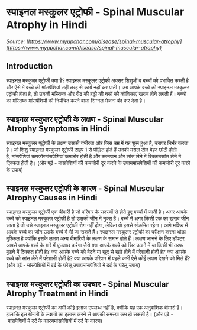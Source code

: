 # स्पाइनल मस्कुलर एट्रोफी - Spinal Muscular Atrophy in Hindi
_Source: [https://www.myupchar.com/disease/spinal-muscular-atrophy](https://www.myupchar.com/disease/spinal-muscular-atrophy)_

## Introduction
स्पाइनल मस्कुलर एट्रोफी क्या है?
स्पाइनल मस्कुलर एट्रोफी अक्सर शिशुओं व बच्चों को प्रभावित करती है और ऐसे में बच्चे की मांसपेशियां सही तरह से कार्य नहीं कर पाती। जब आपके बच्चे को स्पाइनल मस्कुलर एट्रोफी होता है, तो उनकी मस्तिष्क और रीढ़ की हड्डी की नसों की कोशिकाएं खराब होने लगती हैं। बच्चों का मस्तिष्क मांसपेशियों को नियंत्रित करने वाला सिग्नल भेजना बंद कर देता है।

## स्पाइनल मस्कुलर एट्रोफी के लक्षण - Spinal Muscular Atrophy Symptoms in Hindi
स्पाइनल मस्कुलर एट्रोफी के लक्षण उसकी गंभीरता और जिस उम्र में यह शुरू हुआ है, उसपर निर्भर करता है। जो शिशु स्पाइनल मस्कुलर एट्रोफी टाइप 1 से पीड़ित होते हैं उनकी मसल टोन बेहद छोटी होती है, मांसपेशियां कमजोरमांसपेशियां कमजोर होती है और स्तनपान और सांस लेने में दिक्कतसांस लेने में दिक्कत होती है।
(और पढ़ें - मांसपेशियों की कमजोरी दूर करने के उपायमांसपेशियों की कमजोरी दूर करने के उपाय)

## स्पाइनल मस्कुलर एट्रोफी के कारण - Spinal Muscular Atrophy Causes in Hindi
स्पाइनल मस्कुलर एट्रोफी एक बीमारी है जो परिवार के सदस्यों से होते हुए बच्चों में जाती है। अगर आपके बच्चे को स्पाइनल मस्कुलर एट्रोफी है तो उसकी जीन में नुक्स हैं। बच्चे में अगर किसी एक का खराब जीन जाता है तो उसे स्पाइनल मस्कुलर एट्रोफी रोग नहीं होगा, लेकिन वो इससे संक्रमित रहेगा। आगे भविष्य में आपके बच्चे का जीन उसके बच्चे में भी जा सकते हैं। स्पाइनल मस्कुलर एट्रोफी का परीक्षण करना थोड़ा मुश्किल है क्योंकि इसके लक्षण अन्य बीमारियों के लक्षण के समान होते हैं। लक्षण जानने के लिए डॉक्टर आपसे आपके बच्चे के बारें में पूछताछ करेगा जैसे क्या आपके बच्चे को सिर उठाने में या किसी भी तरफ मुड़ने में दिक्कत होती है? क्या आपके बच्चे को बैठने या खुद से खड़े होने में परेशानी होती है? क्या आपके बच्चे को सांस लेने में परेशानी होती है? क्या आपके परिवार में पहले कभी ऐसे कोई लक्षण देखने को मिले हैं?
(और पढ़ें - मांसपेशियों में दर्द के घरेलू उपायमांसपेशियों में दर्द के घरेलू उपाय)

## स्पाइनल मस्कुलर एट्रोफी का उपचार - Spinal Muscular Atrophy Treatment in Hindi
स्पाइनल मस्कुलर एट्रोफी का अभी कोई इलाज उपलब्ध नहीं है, क्योंकि यह एक अनुवांशिक बीमारी है। हालांकि इस बीमारी के लक्षणों का इलाज करने से आपकी समस्या कम हो सकती है।
(और पढ़ें - मांसपेशियों में दर्द के कारणमांसपेशियों में दर्द के कारण)

